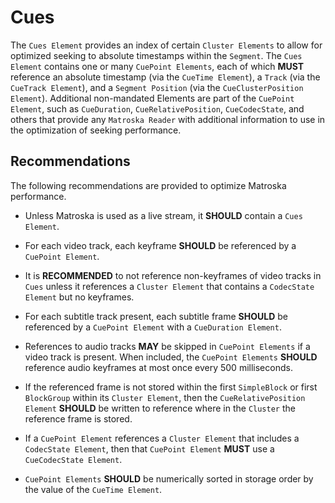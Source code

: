 # Cues

The `Cues Element` provides an index of certain `Cluster Elements` to allow for optimized
seeking to absolute timestamps within the `Segment`. The `Cues Element` contains one or
many `CuePoint Elements`, each of which **MUST** reference an absolute timestamp (via the
`CueTime Element`), a `Track` (via the `CueTrack Element`), and a `Segment Position`
(via the `CueClusterPosition Element`). Additional non-mandated Elements are part of
the `CuePoint Element`, such as `CueDuration`, `CueRelativePosition`, `CueCodecState`,
and others that provide any `Matroska Reader` with additional information to use in
the optimization of seeking performance.

## Recommendations

The following recommendations are provided to optimize Matroska performance.

- Unless Matroska is used as a live stream, it **SHOULD** contain a `Cues Element`.

- For each video track, each keyframe **SHOULD** be referenced by a `CuePoint Element`.

- It is **RECOMMENDED** to not reference non-keyframes of video tracks in `Cues` unless
  it references a `Cluster Element` that contains a `CodecState Element` but no keyframes.

- For each subtitle track present, each subtitle frame **SHOULD** be referenced by a
  `CuePoint Element` with a `CueDuration Element`.

- References to audio tracks **MAY** be skipped in `CuePoint Elements` if a video track
  is present. When included, the `CuePoint Elements` **SHOULD** reference audio keyframes
  at most once every 500 milliseconds.

- If the referenced frame is not stored within the first `SimpleBlock` or first
  `BlockGroup` within its `Cluster Element`, then the `CueRelativePosition Element`
   **SHOULD** be written to reference where in the `Cluster` the reference frame is stored.

- If a `CuePoint Element` references a `Cluster Element` that includes a `CodecState Element`,
  then that `CuePoint Element` **MUST** use a `CueCodecState Element`.

- `CuePoint Elements` **SHOULD** be numerically sorted in storage order by the value of the `CueTime Element`.

